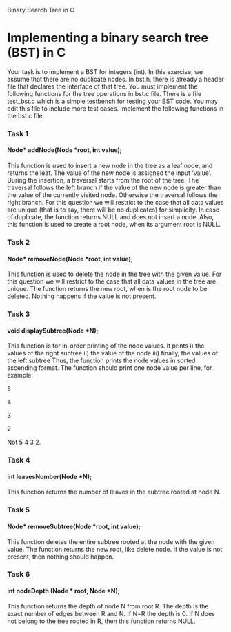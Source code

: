 Binary Search Tree in C

Implementing a binary search tree (BST) in C
============================================

Your task is to implement a BST for integers (int). In this exercise, we assume that there are no duplicate nodes. In bst.h, there is already a header file that declares the interface of that tree. You must implement the following functions for the tree operations in bst.c file. There is a file test\_bst.c which is a simple testbench for testing your BST code. You may edit this file to include more test cases. Implement the following functions in the bst.c file.

### Task 1

#### Node\* addNode(Node \*root, int value);

This function is used to insert a new node in the tree as a leaf node, and returns the leaf. The value of the new node is assigned the input ‘value’. During the insertion, a traversal starts from the root of the tree. The traversal follows the left branch if the value of the new node is greater than the value of the currently visited node. Otherwise the traversal follows the right branch. For this question we will restrict to the case that all data values are unique (that is to say, there will be no duplicates) for simplicity. In case of duplicate, the function returns NULL and does not insert a node. Also, this function is used to create a root node, when its argument root is NULL.

### Task 2

#### Node\* removeNode(Node \*root, int value);

This function is used to delete the node in the tree with the given value. For this question we will restrict to the case that all data values in the tree are unique. The function returns the new root, when is the root node to be deleted. Nothing happens if the value is not present.

### Task 3

#### void displaySubtree(Node \*N);

This function is for in-order printing of the node values. It prints i) the values of the right subtree ii) the value of the node iii) finally, the values of the left subtree Thus, the function prints the node values in sorted ascending format. The function should print one node value per line, for example:

5

4

3

2

Not 5 4 3 2.

### Task 4

#### int leavesNumber(Node \*N);

This function returns the number of leaves in the subtree rooted at node N.

### Task 5

#### Node\* removeSubtree(Node \*root, int value);

This function deletes the entire subtree rooted at the node with the given value. The function returns the new root, like delete node. If the value is not present, then nothing should happen.

### Task 6

#### int nodeDepth (Node \* root, Node \*N);

This function returns the depth of node N from root R. The depth is the exact number of edges between R and N. If N=R the depth is 0. If N does not belong to the tree rooted in R, then this function returns NULL.
